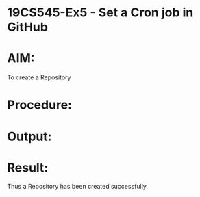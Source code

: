 # 19CS545-Ex5 - Set a Cron job in GitHub

# AIM:
To create a Repository

# Procedure:


# Output:

# Result:

Thus a Repository has been created successfully.
